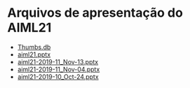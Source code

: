 <!--
This is a machine generated file, and should not be edited, as it will be overwritten with future updates.
-->

# <a name="aiml21-presentation-files"></a>Arquivos de apresentação do AIML21

- [Thumbs.db](https://globaleventcdn.blob.core.windows.net/assets/aiml/aiml21/Thumbs.db)
- [aiml21.pptx](https://globaleventcdn.blob.core.windows.net/assets/aiml/aiml21/aiml21.pptx)
- [aiml21-2019-11_Nov-13.pptx](https://globaleventcdn.blob.core.windows.net/assets/aiml/aiml21/aiml21-2019-11_Nov-13.pptx)
- [aiml21-2019-11_Nov-04.pptx](https://globaleventcdn.blob.core.windows.net/assets/aiml/aiml21/aiml21-2019-11_Nov-04.pptx)
- [aiml21-2019-10_Oct-24.pptx](https://globaleventcdn.blob.core.windows.net/assets/aiml/aiml21/aiml21-2019-10_Oct-24.pptx)


